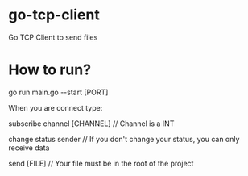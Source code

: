 # go-tcp-client
Go TCP Client to send files

# How to run?

go run main.go --start [PORT]

When you are connect type:

subscribe channel [CHANNEL] // Channel is a INT

change status sender // If you don't change your status, you can only receive data

send [FILE] // Your file must be in the root of the project
